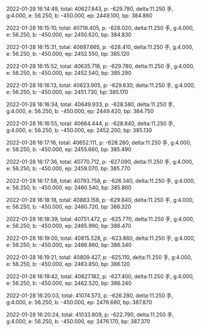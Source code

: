 2022-01-28 16:14:49, total: 40627.843, p: -629.780, delta:11.250 手, g:4.000, e: 56.250, b: -450.000, ep: 2449.100, bp: 384.860

2022-01-28 16:15:10, total: 40718.405, p: -628.020, delta:11.250 手, g:4.000, e: 56.250, b: -450.000, ep: 2450.620, bp: 384.830

2022-01-28 16:15:31, total: 40687.665, p: -628.410, delta:11.250 手, g:4.000, e: 56.250, b: -450.000, ep: 2452.550, bp: 385.120

2022-01-28 16:15:52, total: 40635.718, p: -629.780, delta:11.250 手, g:4.000, e: 56.250, b: -450.000, ep: 2452.540, bp: 385.290

2022-01-28 16:16:13, total: 40623.905, p: -629.630, delta:11.250 手, g:4.000, e: 56.250, b: -450.000, ep: 2451.730, bp: 385.170

2022-01-28 16:16:34, total: 40649.933, p: -628.580, delta:11.250 手, g:4.000, e: 56.250, b: -450.000, ep: 2449.420, bp: 384.750

2022-01-28 16:16:55, total: 40664.444, p: -628.840, delta:11.250 手, g:4.000, e: 56.250, b: -450.000, ep: 2452.200, bp: 385.130

2022-01-28 16:17:16, total: 40652.111, p: -628.260, delta:11.250 手, g:4.000, e: 56.250, b: -450.000, ep: 2455.660, bp: 385.490

2022-01-28 16:17:36, total: 40770.712, p: -627.090, delta:11.250 手, g:4.000, e: 56.250, b: -450.000, ep: 2459.070, bp: 385.770

2022-01-28 16:17:58, total: 40793.758, p: -626.340, delta:11.250 手, g:4.000, e: 56.250, b: -450.000, ep: 2460.540, bp: 385.860

2022-01-28 16:18:18, total: 40883.158, p: -629.840, delta:11.250 手, g:4.000, e: 56.250, b: -450.000, ep: 2460.720, bp: 386.320

2022-01-28 16:18:39, total: 40751.472, p: -625.770, delta:11.250 手, g:4.000, e: 56.250, b: -450.000, ep: 2465.990, bp: 386.470

2022-01-28 16:19:00, total: 40815.528, p: -623.860, delta:11.250 手, g:4.000, e: 56.250, b: -450.000, ep: 2466.860, bp: 386.340

2022-01-28 16:19:21, total: 40809.427, p: -625.110, delta:11.250 手, g:4.000, e: 56.250, b: -450.000, ep: 2463.850, bp: 386.120

2022-01-28 16:19:42, total: 40827.182, p: -627.400, delta:11.250 手, g:4.000, e: 56.250, b: -450.000, ep: 2462.520, bp: 386.240

2022-01-28 16:20:03, total: 41074.573, p: -626.280, delta:11.250 手, g:4.000, e: 56.250, b: -450.000, ep: 2476.680, bp: 387.870

2022-01-28 16:20:24, total: 41033.809, p: -622.790, delta:11.250 手, g:4.000, e: 56.250, b: -450.000, ep: 2476.170, bp: 387.370
